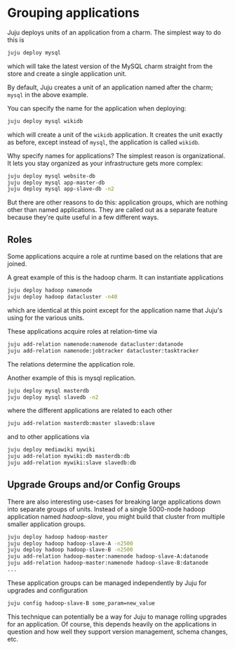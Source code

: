 # Grouping applications

Juju deploys units of an application from a charm. The simplest way to do this 
is

```bash
juju deploy mysql
```

which will take the latest version of the MySQL charm straight from the store
and create a single application unit.

By default, Juju creates a unit of an application named after the charm; `mysql` 
in the above example.

You can specify the name for the application when deploying:

```bash
juju deploy mysql wikidb
```

which will create a unit of the `wikidb` application. It creates the unit 
exactly as before, except instead of `mysql`, the application is called 
`wikidb`.

Why specify names for applications? The simplest reason is organizational. It 
lets you stay organized as your infrastructure gets more complex:

```bash
juju deploy mysql website-db
juju deploy mysql app-master-db
juju deploy mysql app-slave-db -n2
```

But there are other reasons to do this: application groups, which are nothing 
other than named applications. They are called out as a separate feature because 
they're quite useful in a few different ways.


## Roles

Some applications acquire a role at runtime based on the relations that are 
joined.

A great example of this is the hadoop charm. It can instantiate applications

```bash
juju deploy hadoop namenode
juju deploy hadoop datacluster -n40
```

which are identical at this point except for the application name that Juju's 
using for the various units.

These applications acquire roles at relation-time via

```bash
juju add-relation namenode:namenode datacluster:datanode
juju add-relation namenode:jobtracker datacluster:tasktracker
```

The relations determine the application role.

Another example of this is mysql replication.

```bash
juju deploy mysql masterdb
juju deploy mysql slavedb -n2
```

where the different applications are related to each other

```bash
juju add-relation masterdb:master slavedb:slave
```

and to other applications via

```bash
juju deploy mediawiki mywiki
juju add-relation mywiki:db masterdb:db
juju add-relation mywiki:slave slavedb:db
```


## Upgrade Groups and/or Config Groups

There are also interesting use-cases for breaking large applications down into
separate groups of units. Instead of a single 5000-node hadoop application named
_hadoop-slave_, you might build that cluster from multiple smaller application
groups.

```bash
juju deploy hadoop hadoop-master
juju deploy hadoop hadoop-slave-A -n2500
juju deploy hadoop hadoop-slave-B -n2500
juju add-relation hadoop-master:namenode hadoop-slave-A:datanode
juju add-relation hadoop-master:namenode hadoop-slave-B:datanode
...
```

These application groups can be managed independently by Juju for upgrades and
configuration

```bash
juju config hadoop-slave-B some_param=new_value
```

This technique can potentially be a way for Juju to manage rolling upgrades for
an application. Of course, this depends heavily on the applications in question 
and how well they support version management, schema changes, etc.
